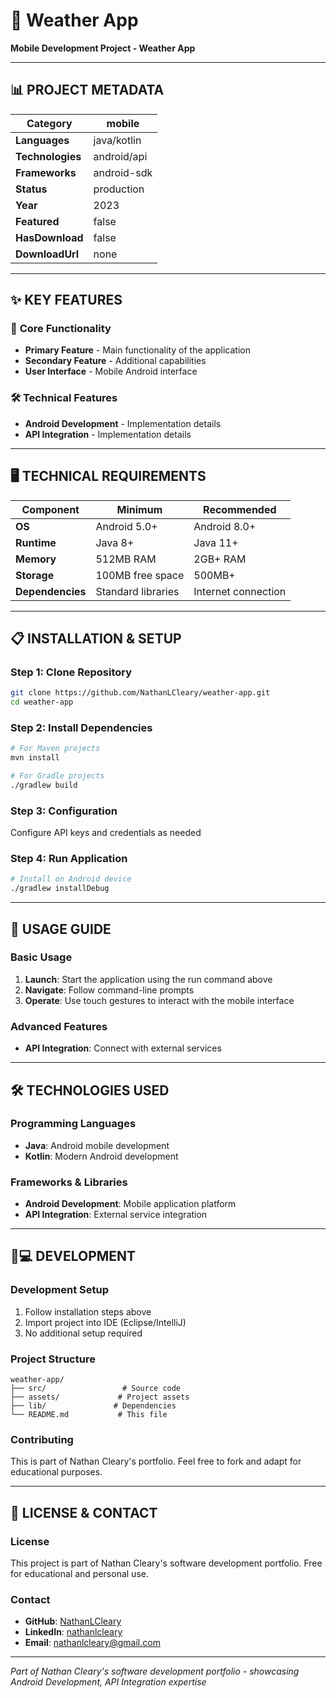 # 🎯 Weather App

**Mobile Development Project - Weather App**

---

## 📊 **PROJECT METADATA**

| **Category** | mobile |
|--------------|------------------|
| **Languages** | java/kotlin |
| **Technologies** | android/api |
| **Frameworks** | android-sdk |
| **Status** | production |
| **Year** | 2023 |
| **Featured** | false |
| **HasDownload** | false |
| **DownloadUrl** | none |

---

## ✨ **KEY FEATURES**

### 🚀 **Core Functionality**
- **Primary Feature** - Main functionality of the application
- **Secondary Feature** - Additional capabilities
- **User Interface** - Mobile Android interface

### 🛠️ **Technical Features**
- **Android Development** - Implementation details
- **API Integration** - Implementation details

---

## 🖥️ **TECHNICAL REQUIREMENTS**

| Component | Minimum | Recommended |
|-----------|---------|-------------|
| **OS** | Android 5.0+ | Android 8.0+ |
| **Runtime** | Java 8+ | Java 11+ |
| **Memory** | 512MB RAM | 2GB+ RAM |
| **Storage** | 100MB free space | 500MB+ |
| **Dependencies** | Standard libraries | Internet connection |

---

## 📋 **INSTALLATION & SETUP**

### **Step 1: Clone Repository**
```bash
git clone https://github.com/NathanLCleary/weather-app.git
cd weather-app
```

### **Step 2: Install Dependencies**
```bash
# For Maven projects
mvn install

# For Gradle projects
./gradlew build
```

### **Step 3: Configuration**
Configure API keys and credentials as needed

### **Step 4: Run Application**
```bash
# Install on Android device
./gradlew installDebug
```

---

## 🎯 **USAGE GUIDE**

### **Basic Usage**
1. **Launch**: Start the application using the run command above
2. **Navigate**: Follow command-line prompts
3. **Operate**: Use touch gestures to interact with the mobile interface

### **Advanced Features**

- **API Integration**: Connect with external services


---

## 🛠️ **TECHNOLOGIES USED**

### **Programming Languages**
- **Java**: Android mobile development
- **Kotlin**: Modern Android development

### **Frameworks & Libraries**
- **Android Development**: Mobile application platform
- **API Integration**: External service integration

---

## 👨💻 **DEVELOPMENT**

### **Development Setup**
1. Follow installation steps above
2. Import project into IDE (Eclipse/IntelliJ)
3. No additional setup required

### **Project Structure**
```
weather-app/
├── src/                 # Source code
├── assets/             # Project assets
├── lib/               # Dependencies
└── README.md           # This file
```

### **Contributing**
This is part of Nathan Cleary's portfolio. Feel free to fork and adapt for educational purposes.

---

## 📄 **LICENSE & CONTACT**

### **License**
This project is part of Nathan Cleary's software development portfolio. Free for educational and personal use.

### **Contact**
- **GitHub**: [NathanLCleary](https://github.com/NathanLCleary)
- **LinkedIn**: [nathanlcleary](https://www.linkedin.com/in/nathanlcleary/)
- **Email**: nathanlcleary@gmail.com

---

*Part of Nathan Cleary's software development portfolio - showcasing Android Development, API Integration expertise*